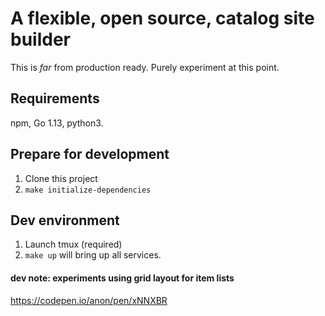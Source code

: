 # A flexible, open source, catalog site builder

This is *far* from production ready. Purely experiment at this point.

## Requirements
npm, Go 1.13, python3.

## Prepare for development
1) Clone this project
2) `make initialize-dependencies`

## Dev environment
1) Launch tmux (required)
2) `make up` will bring up all services.

#### dev note: experiments using grid layout for item lists
https://codepen.io/anon/pen/xNNXBR
